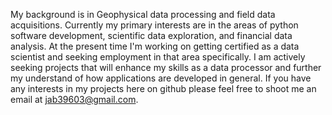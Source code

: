 My background is in Geophysical data processing and field data acquisitions. Currently my primary interests are in the
areas of python software development, scientific data exploration, and financial data analysis. At the present time
I'm working on getting certified as a data scientist and seeking employment in that area specifically. I am actively
seeking projects that will enhance my skills as a data processor and further my understand of how applications are
developed in general. If you have any interests in my projects here on github please feel free to shoot me an email
at jab39603@gmail.com.

<!---
jab9k2/jab9k2 is a ✨ special ✨ repository because its `README.md` (this file) appears on your GitHub profile.
You can click the Preview link to take a look at your changes.
--->
